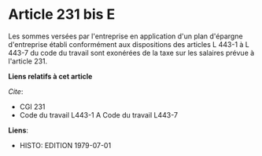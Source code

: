 # Article 231 bis E

Les sommes versées par l'entreprise en application d'un plan d'épargne d'entreprise établi conformément aux dispositions des
articles L 443-1 à L 443-7 du code du travail sont exonérées de la taxe sur les salaires prévue à l'article 231.

**Liens relatifs à cet article**

_Cite_:

  - CGI 231
  - Code du travail L443-1 A Code du travail L443-7

**Liens**:

  - HISTO: EDITION 1979-07-01

